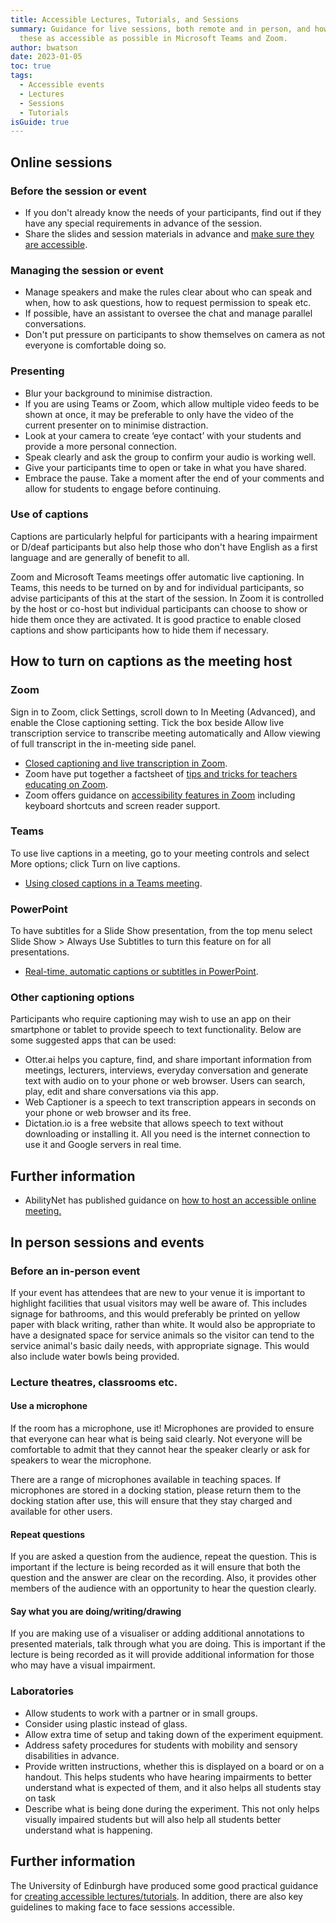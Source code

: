```yaml
---
title: Accessible Lectures, Tutorials, and Sessions
summary: Guidance for live sessions, both remote and in person, and how to make
  these as accessible as possible in Microsoft Teams and Zoom.
author: bwatson
date: 2023-01-05
toc: true
tags:
  - Accessible events
  - Lectures
  - Sessions
  - Tutorials
isGuide: true
---
```

## Online sessions

### Before the session or event

* If you don't already know the needs of your participants, find out if they have any special requirements in advance of the session. 
* Share the slides and session materials in advance and [make sure they are accessible](https://support.microsoft.com/en-us/office/make-your-powerpoint-presentations-accessible-to-people-with-disabilities-6f7772b2-2f33-4bd2-8ca7-dae3b2b3ef25).

### Managing the session or event

* Manage speakers and make the rules clear about who can speak and when, how to ask questions, how to request permission to speak etc.
* If possible, have an assistant to oversee the chat and manage parallel conversations.
* Don't put pressure on participants to show themselves on camera as not everyone is comfortable doing so.

### Presenting

* Blur your background to minimise distraction.
* If you are using Teams or Zoom, which allow multiple video feeds to be shown at once, it may be preferable to only have the video of the current presenter on to minimise distraction. 
* Look at your camera to create ‘eye contact’ with your students and provide a more personal connection.
* Speak clearly and ask the group to confirm your audio is working well.
* Give your participants time to open or take in what you have shared.
* Embrace the pause. Take a moment after the end of your comments and allow for students to engage before continuing.

### Use of captions

Captions are particularly helpful for participants with a hearing impairment or D/deaf participants but also help those who don't have English as a first language and are generally of benefit to all.

Zoom and Microsoft Teams meetings offer automatic live captioning. In Teams, this needs to be turned on by and for individual participants, so advise participants of this at the start of the session. In Zoom it is controlled by the host or co-host but individual participants can choose to show or hide them once they are activated. It is good practice to enable closed captions and show participants how to hide them if necessary. 

## How to turn on captions as the meeting host

### Zoom

Sign in to Zoom, click Settings, scroll down to In Meeting (Advanced), and enable the Close captioning setting. Tick the box beside Allow live transcription service to transcribe meeting automatically and Allow viewing of full transcript in the in-meeting side panel.

* [Closed captioning and live transcription in Zoom](https://support.zoom.us/hc/en-us/articles/207279736-Closed-Captioning).
* Zoom have put together a factsheet of [tips and tricks for teachers educating on Zoom](https://zoom.us/docs/doc/Tips).
* Zoom offers guidance on [accessibility features in Zoom](https://zoom.us/accessibility) including keyboard shortcuts and screen reader support.

### Teams

To use live captions in a meeting, go to your meeting controls and select More options; click Turn on live captions.

* [Using closed captions in a Teams meeting](https://support.microsoft.com/en-us/office/use-live-captions-in-a-teams-meeting-4be2d304-f675-4b57-8347-cbd000a21260).

### PowerPoint

To have subtitles for a Slide Show presentation, from the top menu select Slide Show > Always Use Subtitles to turn this feature on for all presentations.

* [Real-time, automatic captions or subtitles in PowerPoint](https://support.microsoft.com/en-us/office/present-with-real-time-automatic-captions-or-subtitles-in-powerpoint-68d20e49-aec3-456a-939d-34a79e8ddd5f).

### Other captioning options

Participants who require captioning may wish to use an app on their smartphone or tablet to provide speech to text functionality. Below are some suggested apps that can be used:

* Otter.ai helps you capture, find, and share important information from meetings, lecturers, interviews, everyday conversation and generate text with audio on to your phone or web browser. Users can search, play, edit and share conversations via this app.
* Web Captioner is a speech to text transcription appears in seconds on your phone or web browser and its free.
* Dictation.io is a free website that allows speech to text without downloading or installing it. All you need is the internet connection to use it and Google servers in real time.

## Further information

* AbilityNet has published guidance on [how to host an accessible online meeting.](%22https:/)

## In person sessions and events 

### Before an in-person event 

If your event has attendees that are new to your venue it is important to highlight facilities that usual visitors may well be aware of. This includes signage for bathrooms, and this would preferably be printed on yellow paper with black writing, rather than white. It would also be appropriate to have a designated space for service animals so the visitor can tend to the service animal's basic daily needs, with appropriate signage. This would also include water bowls being provided. 

### Lecture theatres, classrooms etc. 

#### Use a microphone

If the room has a microphone, use it! Microphones are provided to ensure that everyone can hear what is being said clearly. Not everyone will be comfortable to admit that they cannot hear the speaker clearly or ask for speakers to wear the microphone. 

There are a range of microphones available in teaching spaces. If microphones are stored in a docking station, please return them to the docking station after use, this will ensure that they stay charged and available for other users. 

#### Repeat questions

If you are asked a question from the audience, repeat the question. This is important if the lecture is being recorded as it will ensure that both the question and the answer are clear on the recording. Also, it provides other members of the audience with an opportunity to hear the question clearly. 

#### Say what you are doing/writing/drawing

If you are making use of a visualiser or adding additional annotations to presented materials, talk through what you are doing. This is important if the lecture is being recorded as it will provide additional information for those who may have a visual impairment.

### Laboratories

* Allow students to work with a partner or in small groups.
* Consider using plastic instead of glass.
* Allow extra time of setup and taking down of the experiment equipment.
* Address safety procedures for students with mobility and sensory disabilities in advance.
* Provide written instructions, whether this is displayed on a board or on a handout. This helps students who have hearing impairments to better understand what is expected of them, and it also helps all students stay on task
* Describe what is being done during the experiment. This not only helps visually impaired students but will also help all students better understand what is happening.

## Further information

The University of Edinburgh have produced some good practical guidance for [creating accessible lectures/tutorials](https://www.e). In addition, there are also key guidelines to making face to face sessions accessible.